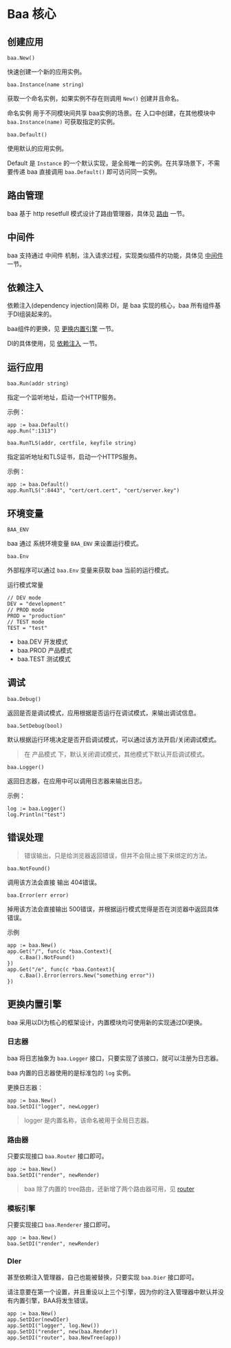 # Baa 核心

## 创建应用

`baa.New()`

快速创建一个新的应用实例。

`baa.Instance(name string)`

获取一个命名实例，如果实例不存在则调用 `New()` 创建并且命名。

命名实例 用于不同模块间共享 baa实例的场景。在 入口中创建，在其他模块中 `baa.Instance(name)` 可获取指定的实例。

`baa.Default()`

使用默认的应用实例。

Default 是 `Instance` 的一个默认实现，是全局唯一的实例。在共享场景下，不需要传递 baa 直接调用 `baa.Default()` 即可访问同一实例。

## 路由管理

baa 基于 http resetfull 模式设计了路由管理器，具体见 [路由](*) 一节。

## 中间件

baa 支持通过 中间件 机制，注入请求过程，实现类似插件的功能，具体见 [中间件](*) 一节。

## 依赖注入

依赖注入(dependency injection)简称 DI，是 baa 实现的核心，baa 所有组件基于DI组装起来的。

baa组件的更换，见 [更换内置引擎](*) 一节。

DI的具体使用，见 [依赖注入](*) 一节。

## 运行应用

`baa.Run(addr string)`

指定一个监听地址，启动一个HTTP服务。

示例：

```
app := baa.Default()
app.Run(":1313")
```

`baa.RunTLS(addr, certfile, keyfile string)`

指定监听地址和TLS证书，启动一个HTTPS服务。

示例：

```
app := baa.Default()
app.RunTLS(":8443", "cert/cert.cert", "cert/server.key")
```

## 环境变量

`BAA_ENV`

baa 通过 系统环境变量 `BAA_ENV` 来设置运行模式。

`baa.Env` 

外部程序可以通过 `baa.Env` 变量来获取 baa 当前的运行模式。

运行模式常量

```
// DEV mode
DEV = "development"
// PROD mode
PROD = "production"
// TEST mode
TEST = "test"
```

* baa.DEV  开发模式
* baa.PROD 产品模式
* baa.TEST 测试模式

## 调试

`baa.Debug()`

返回是否是调试模式，应用根据是否运行在调试模式，来输出调试信息。

`baa.SetDebug(bool)`

默认根据运行环境决定是否开启调试模式，可以通过该方法开启/关闭调试模式。

> 在 产品模式 下，默认关闭调试模式，其他模式下默认开启调试模式。


`baa.Logger()`

返回日志器，在应用中可以调用日志器来输出日志。

示例：

```
log := baa.Logger()
log.Println("test")
```

## 错误处理

> 错误输出，只是给浏览器返回错误，但并不会阻止接下来绑定的方法。

`baa.NotFound()`

调用该方法会直接 输出 404错误。

`baa.Error(err error)`

掉用该方法会直接输出 500错误，并根据运行模式觉得是否在浏览器中返回具体错误。

示例

```
app := baa.New()
app.Get("/", func(c *baa.Context){
    c.Baa().NotFound()
})
app.Get("/e", func(c *baa.Context){
    c.Baa().Error(errors.New("something error"))
})

```

## 更换内置引擎

baa 采用以DI为核心的框架设计，内置模块均可使用新的实现通过DI更换。

### 日志器

baa 将日志抽象为 `baa.Logger` 接口，只要实现了该接口，就可以注册为日志器。

baa 内置的日志器使用的是标准包的 `log` 实例。

更换日志器：

```
app := baa.New()
baa.SetDI("logger", newLogger)
```

> logger 是内置名称，该命名被用于全局日志器。

### 路由器

只要实现接口 `baa.Router` 接口即可。

```
app := baa.New()
baa.SetDI("render", newRender)
```

> baa 除了内置的 tree路由，还新增了两个路由器可用，见 [router](https://github.com/go-baa/router)


### 模板引擎

只要实现接口 `baa.Renderer` 接口即可。

```
app := baa.New()
baa.SetDI("render", newRender)
```

### DIer

甚至依赖注入管理器，自己也能被替换，只要实现 `baa.Dier` 接口即可。

请注意要在第一个设置，并且重设以上三个引擎，因为你的注入管理器中默认并没有内置引擎，BAA将发生错误。

```
app := baa.New()
app.SetDIer(newDIer)
app.SetDI("logger", log.New())
app.SetDI("render", new(baa.Render))
app.SetDI("router", baa.NewTree(app))
```
